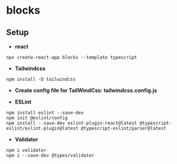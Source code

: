 # blocks

## Setup
* **react**
```
npx create-react-app blocks --template typescript
```

* **Tailwindcss**
```
npm install -D tailwindcss
```

* **Create config file for TailWindCss: tailwindcss.config.js**

* **ESLint**
```
npm install eslint --save-dev
npm init @eslint/config
npm install --save-dev eslint-plugin-react@latest @typescript-eslint/eslint-plugin@latest @typescript-eslint/parser@latest

```

* **Validator**
```
npm i validator
npm i --save-dev @types/validator
```
